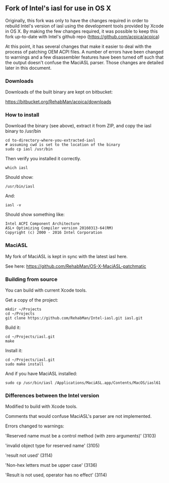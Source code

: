 ## Fork of Intel's iasl for use in OS X

Originally, this fork was only to have the changes required in order to rebuild Intel's version of iasl using the development tools provided by Xcode in OS X.  By making the few changes required, it was possible to keep this fork up-to-date with Intel's github repo (https://github.com/acpica/acpica)

At this point, it has several changes that make it easier to deal with the process of patching OEM ACPI files.  A number of errors have been changed to warnings and a few disassembler features have been turned off such that the output doesn't confuse the MaciASL parser.  Those changes are detailed later in this document.


### Downloads

Downloads of the built binary are kept on bitbucket:

https://bitbucket.org/RehabMan/acpica/downloads


### How to install

Download the binary (see above), extract it from ZIP, and copy the iasl binary to /usr/bin

```
cd to-directory-where-you-extracted-iasl
# assuming cwd is set to the location of the binary
sudo cp iasl /usr/bin
```

Then verify you installed it correctly.

```
which iasl
```

Should show:
```
/usr/bin/iasl
```

And:
```
iasl -v
```

Should show something like:
```
Intel ACPI Component Architecture
ASL+ Optimizing Compiler version 20160313-64(RM)
Copyright (c) 2000 - 2016 Intel Corporation

```


### MaciASL

My fork of MaciASL is kept in sync with the latest iasl here.

See here: https://github.com/RehabMan/OS-X-MaciASL-patchmatic


### Building from source

You can build with current Xcode tools.

Get a copy of the project:
```
mkdir ~/Projects
cd ~/Projects
git clone https://github.com/RehabMan/Intel-iasl.git iasl.git
```

Build it:
```
cd ~/Projects/iasl.git
make
```

Install it:
```
cd ~/Projects/iasl.git
sudo make install
```

And if you have MaciASL installed:
```
sudo cp /usr/bin/iasl /Applications/MaciASL.app/Contents/MacOS/iasl61
```


### Differences between the Intel version

Modified to build with Xcode tools.

Comments that would confuse MaciASL's parser are not implemented.

Errors changed to warnings:

'Reserved name must be a control method (with zero arguments)' (3103) 

'invalid object type for reserved name' (3105)

'result not used' (3114)

'Non-hex letters must be upper case' (3136)

'Result is not used, operator has no effect' (3114)



